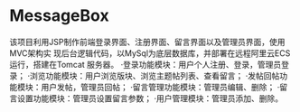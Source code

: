 # MessageBox
该项目利用JSP制作前端登录界面、注册界面、留言界面以及管理员界面，使用MVC架构实 现后台逻辑代码，以MySql为底层数据库，并部署在远程阿里云ECS运行，搭建在Tomcat 服务器。 ·登录功能模块：用户个人注册、登录，管理员登录； ·浏览功能模块：用户浏览版块、浏览主题帖列表、查看留言； ·发帖回帖功能模块：用户发帖，管理员回帖； ·留言管理功能模块：管理员编辑、删除； ·留言设置功能模块：管理员设置留言参数； ·用户管理模块：管理员添加、删除。
